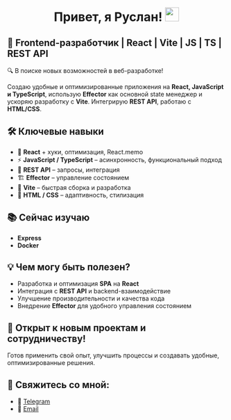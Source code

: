 <h1 align="center">Привет, я Руслан!
<img src="https://github.com/blackcater/blackcater/raw/main/images/Hi.gif" height="32"/></h1>
<h2>🚀 Frontend-разработчик | React | Vite | JS | TS | REST API</h2>

<p>🔍 В поиске новых возможностей в веб-разработке!</p>

<p>Создаю удобные и оптимизированные приложения на <strong>React, JavaScript и TypeScript</strong>, использую <strong>Effector</strong> как основной state менеджер и ускоряю разработку с <strong>Vite</strong>. Интегрирую <strong>REST API</strong>, работаю с <strong>HTML/CSS</strong>.</p>

<h2>🛠️ Ключевые навыки</h2>
<ul>
  <li>🔹 <strong>React</strong> + хуки, оптимизация, React.memo</li>
  <li>⚡ <strong>JavaScript / TypeScript</strong> – асинхронность, функциональный подход</li>
  <li>📡 <strong>REST API</strong> – запросы, интеграция</li>
  <li>🏗️ <strong>Effector</strong> – управление состоянием</li>
  <li>🚀 <strong>Vite</strong> – быстрая сборка и разработка</li>
  <li>🎨 <strong>HTML / CSS</strong> – адаптивность, стилизация</li>
</ul>

<h2>📚 Сейчас изучаю</h2>
<ul>
  <li><strong>Express</strong></li>
  <li><strong>Docker</strong></li>
</ul>

<h2>💡 Чем могу быть полезен?</h2>
<ul>
  <li>Разработка и оптимизация <strong>SPA</strong> на <strong>React</strong></li>
  <li>Интеграция с <strong>REST API</strong> и backend-взаимодействие</li>
  <li>Улучшение производительности и качества кода</li>
  <li>Внедрение <strong>Effector</strong> для удобного управления состоянием</li>
</ul>

<h2>🎯 Открыт к новым проектам и сотрудничеству!</h2>
<p>Готов применить свой опыт, улучшить процессы и создавать удобные, оптимизированные решения.</p>

<h2>📩 Свяжитесь со мной:</h2>
<ul>
  <li>💬 <a href="https://telegram.me/Salpan08">Telegram</a></li>
  <li>📧 <a href="mailto:rus2009ian@gmail.com">Email</a></li>
</ul>
